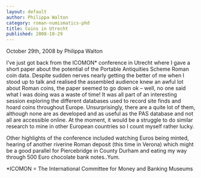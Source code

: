 ```yaml
---
layout: default
author: Philippa Walton
category: roman-numismatics-phd
title: Coins in Utrecht
published: 2008-10-29
---
```


October 29th, 2008 by Philippa Walton

I’ve just got back from the ICOMON\* conference in Utrecht where I gave a short paper about the potential of the Portable Antiquities Scheme Roman coin data. Despite sudden nerves nearly getting the better of me when I stood up to talk and realised the assembled audience knew an awful lot about Roman coins, the paper seemed to go down ok – well, no one said what I was doing was a waste of time! It was all part of an interesting session exploring the different databases used to record site finds and hoard coins throughout Europe. Unsurprisingly, there are a quite lot of them, although none are as developed and as useful as the PAS database and not all are accessible online. At the moment, it would be a struggle to do similar research to mine in other European countries so I count myself rather lucky.

Other highlights of the conference included watching Euros being minted, hearing of another riverine Roman deposit (this time in Verona) which might be a good parallel for Piercebridge in County Durham and eating my way through 500 Euro chocolate bank notes..Yum.

\*ICOMON = The International Committee for Money and Banking Museums
